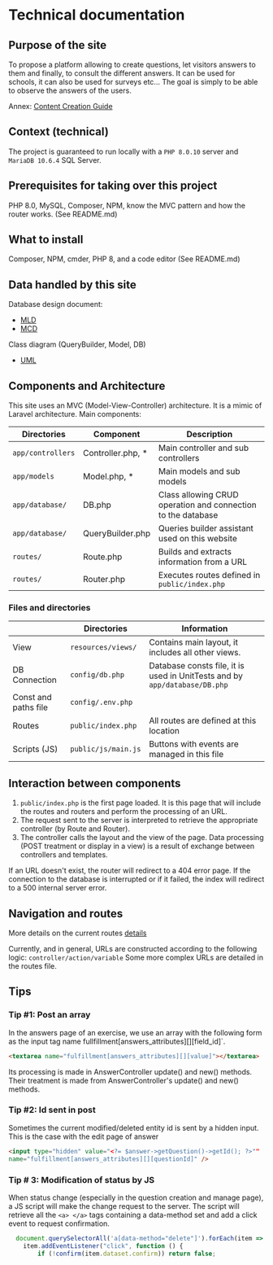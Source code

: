 # Technical documentation

## Purpose of the site

To propose a platform allowing to create questions, let visitors answers to them and finally, to consult the different
answers. It can be used for schools, it can also be used for surveys etc... The goal is simply to be able to observe the
answers of the users.

Annex: [Content Creation Guide](../documentation/technical/createNewContent.md)

## Context (technical)

The project is guaranteed to run locally with a `PHP 8.0.10` server and `MariaDB 10.6.4` SQL Server.

## Prerequisites for taking over this project

PHP 8.0, MySQL, Composer, NPM, know the MVC pattern and how the router works. (See README.md)

## What to install

Composer, NPM, cmder, PHP 8, and a code editor (See README.md)

## Data handled by this site

Database design document:

- [MLD](../conception/db/MLD.PNG)
- [MCD](../conception/db/MCD_CHEN.png)

Class diagram (QueryBuilder, Model, DB)

- [UML](../conception/uml/models.PNG)

## Components and Architecture

This site uses an MVC (Model-View-Controller) architecture. It is a mimic of Laravel architecture. Main components:

| Directories  | Component | Description|
|---|---|---|
|`app/controllers`|Controller.php, *|Main controller and sub controllers|
|`app/models`|Model.php, *|Main models and sub models |
|`app/database/`|DB.php|Class allowing CRUD operation and connection to the database|
|`app/database/`|QueryBuilder.php|Queries builder assistant used on this website|
|`routes/`|Route.php|Builds and extracts information from a URL|
|`routes/`|Router.php|Executes routes defined in `public/index.php`|

### Files and directories

|| Directories |Information|
|---|---|---|
|View|`resources/views/`| Contains main layout, it includes all other views.|
|DB Connection|`config/db.php`| Database consts file, it is used in UnitTests and by `app/database/DB.php`|
|Const and paths file|`config/.env.php`||
|Routes|`public/index.php`|All routes are defined at this location|
|Scripts (JS)|`public/js/main.js`|Buttons with events are managed in this file|

## Interaction between components

1) `public/index.php` is the first page loaded. It is this page that will include the routes and routers and perform the
   processing of an URL.
2) The request sent to the server is interpreted to retrieve the appropriate controller (by Route and Router).
3) The controller calls the layout and the view of the page. Data processing (POST treatment or display in a view) is a
   result of exchange between controllers and templates.

If an URL doesn't exist, the router will redirect to a 404 error page. If the connection to the database is interrupted
or if it failed, the index will redirect to a 500 internal server error.

## Navigation and routes

More details on the current routes [details](documentation/technical/projectRoutes.md)

Currently, and in general, URLs are constructed according to the following logic: `controller/action/variable`
Some more complex URLs are detailed in the routes file.

## Tips

### Tip #1: Post an array

In the answers page of an exercise, we use an array with the following form as the input tag name
fullfillment[answers_attributes][][field_id]`.

```html
<textarea name="fulfillment[answers_attributes][][value]"></textarea>
```

Its processing is made in AnswerController update() and new() methods. Their treatment is made from AnswerController's
update() and new() methods.

### Tip #2: Id sent in post

Sometimes the current modified/deleted entity id is sent by a hidden input. This is the case with the edit page of
answer

```HTML
<input type="hidden" value="<?= $answer->getQuestion()->getId(); ?>""
name="fulfillment[answers_attributes][][questionId]" />
```

### Tip # 3: Modification of status by JS

When status change (especially in the question creation and manage page), a JS script will make the change request to
the server. The script will retrieve all the `<a> </a>` tags containing a data-method set and add a click event to
request confirmation.

```javascript
  document.querySelectorAll('a[data-method="delete"]').forEach(item => {
    item.addEventListener("click", function () {
        if (!confirm(item.dataset.confirm)) return false;
   ```
